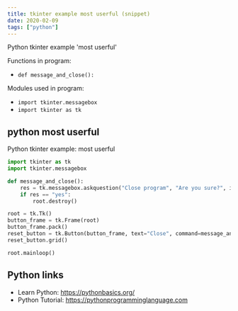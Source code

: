 ```yaml
---
title: tkinter example most userful (snippet)
date: 2020-02-09
tags: ["python"]
---
```

Python tkinter example 'most userful'

Functions in program: 
* `def message_and_close():`

Modules used in program: 
* `import tkinter.messagebox`
* `import tkinter as tk`

## python most userful

Python tkinter example: most userful

```python
import tkinter as tk
import tkinter.messagebox

def message_and_close():
    res = tk.messagebox.askquestion("Close program", "Are you sure?", icon='warning')
    if res == "yes":
        root.destroy()

root = tk.Tk()
button_frame = tk.Frame(root)
button_frame.pack()
reset_button = tk.Button(button_frame, text="Close", command=message_and_close)
reset_button.grid()

root.mainloop()

```

## Python links

- Learn Python: https://pythonbasics.org/
- Python Tutorial: https://pythonprogramminglanguage.com
